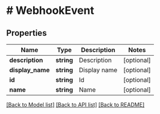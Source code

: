 # # WebhookEvent

## Properties

Name | Type | Description | Notes
------------ | ------------- | ------------- | -------------
**description** | **string** | Description | [optional]
**display_name** | **string** | Display name | [optional]
**id** | **string** | Id | [optional]
**name** | **string** | Name | [optional]

[[Back to Model list]](../../README.md#models) [[Back to API list]](../../README.md#endpoints) [[Back to README]](../../README.md)
